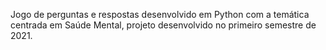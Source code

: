 Jogo de perguntas e respostas desenvolvido em Python com a temática centrada em Saúde Mental, projeto desenvolvido no primeiro semestre de 2021.

